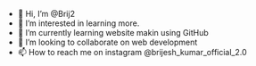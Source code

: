 - 👋 Hi, I’m @Brij2
- 👀 I’m interested in learning more.
- 🌱 I’m currently learning website makin using GitHub
- 💞️ I’m looking to collaborate on web development
- 📫 How to reach me on instagram @brijesh_kumar_official_2.0

<!---
Brij2/Brij2 is a ✨ special ✨ repository because its `README.md` (this file) appears on your GitHub profile.
You can click the Preview link to take a look at your changes.
--->
